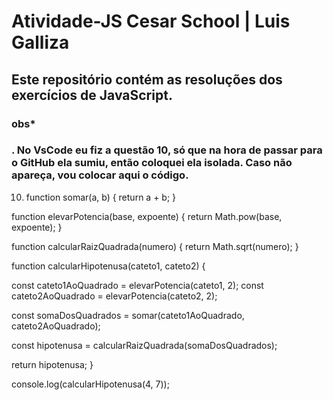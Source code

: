 # Atividade-JS Cesar School | Luis Galliza

## Este repositório contém as resoluções dos exercícios de JavaScript.
### obs*
### . No VsCode eu fiz a questão 10, só que na hora de passar para o GitHub ela sumiu, então coloquei ela isolada. Caso não apareça, vou colocar aqui o código.
10) function somar(a, b) {
  return a + b;
}

function elevarPotencia(base, expoente) {
  return Math.pow(base, expoente);
}

function calcularRaizQuadrada(numero) {
  return Math.sqrt(numero);
}

function calcularHipotenusa(cateto1, cateto2) {

  const cateto1AoQuadrado = elevarPotencia(cateto1, 2);
  const cateto2AoQuadrado = elevarPotencia(cateto2, 2);

  const somaDosQuadrados = somar(cateto1AoQuadrado, cateto2AoQuadrado);

  const hipotenusa = calcularRaizQuadrada(somaDosQuadrados);

  return hipotenusa;
}

console.log(calcularHipotenusa(4, 7));
